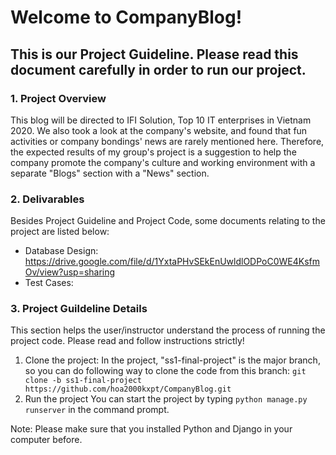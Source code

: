 # Welcome to CompanyBlog!

## This is our Project Guideline. Please read this document carefully in order to run our project.

### 1. Project Overview
This blog will be directed to IFI Solution, Top 10 IT enterprises in Vietnam 2020. We also took a look at the company's website, and found that fun activities or company bondings' news are rarely mentioned here. Therefore, the expected results of my group's project is a suggestion to help the company promote the company's culture and working environment with a separate "Blogs" section with a "News" section.

### 2. Delivarables
Besides Project Guideline and Project Code, some documents relating to the project are listed below:
- Database Design: https://drive.google.com/file/d/1YxtaPHvSEkEnUwldlODPoC0WE4KsfmOv/view?usp=sharing
- Test Cases:

### 3. Project Guildeline Details
This section helps the user/instructor understand the process of running the project code. Please read and follow instructions strictly!
1. Clone the project:
In the project, "ss1-final-project" is the major branch, so you can do following way to clone the code from this branch:
`git clone -b ss1-final-project https://github.com/hoa2000kxpt/CompanyBlog.git`
2. Run the project 
You can start the project by typing `python manage.py runserver` in the command prompt.

Note: Please make sure that you installed Python and Django in your computer before.


